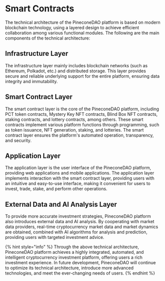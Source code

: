 # Smart Contracts

The technical architecture of the PineconeDAO platform is based on modern blockchain technology, using a layered design to achieve efficient collaboration among various functional modules. The following are the main components of the technical architecture:

## Infrastructure Layer

The infrastructure layer mainly includes blockchain networks (such as Ethereum, Polkadot, etc.) and distributed storage. This layer provides secure and reliable underlying support for the entire platform, ensuring data integrity and immutability.

## **Smart Contract Layer**

The smart contract layer is the core of the PineconeDAO platform, including PCT token contracts, Mystery Key NFT contracts, Blind Box NFT contracts, staking contracts, and lottery contracts, among others. These smart contracts implement various platform functions through programming, such as token issuance, NFT generation, staking, and lotteries. The smart contract layer ensures the platform's automated operation, transparency, and security.

## Application Layer

The application layer is the user interface of the PineconeDAO platform, providing web applications and mobile applications. The application layer implements interaction with the smart contract layer, providing users with an intuitive and easy-to-use interface, making it convenient for users to invest, trade, stake, and perform other operations.

## External Data and AI Analysis Layer

To provide more accurate investment strategies, PineconeDAO platform also introduces external data and AI analysis. By cooperating with market data providers, real-time cryptocurrency market data and market dynamics are obtained, combined with AI algorithms for analysis and prediction, providing users with targeted investment advice.

{% hint style="info" %}
Through the above technical architecture, PineconeDAO platform achieves a highly integrated, automated, and intelligent cryptocurrency investment platform, offering users a rich investment experience. In future development, PineconeDAO will continue to optimize its technical architecture, introduce more advanced technologies, and meet the ever-changing needs of users.
{% endhint %}
